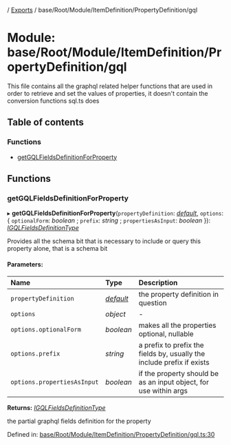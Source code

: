 [](../README.md) / [Exports](../modules.md) / base/Root/Module/ItemDefinition/PropertyDefinition/gql

# Module: base/Root/Module/ItemDefinition/PropertyDefinition/gql

This file contains all the graphql related helper functions that are used in order to
retrieve and set the values of properties, it doesn't contain the conversion functions
sql.ts does

## Table of contents

### Functions

- [getGQLFieldsDefinitionForProperty](base_root_module_itemdefinition_propertydefinition_gql.md#getgqlfieldsdefinitionforproperty)

## Functions

### getGQLFieldsDefinitionForProperty

▸ **getGQLFieldsDefinitionForProperty**(`propertyDefinition`: [*default*](../classes/base_root_module_itemdefinition_propertydefinition.default.md), `options`: { `optionalForm`: *boolean* ; `prefix`: *string* ; `propertiesAsInput`: *boolean*  }): [*IGQLFieldsDefinitionType*](../interfaces/gql.igqlfieldsdefinitiontype.md)

Provides all the schema bit that is necessary to include or query
this property alone, that is a schema bit

#### Parameters:

Name | Type | Description |
:------ | :------ | :------ |
`propertyDefinition` | [*default*](../classes/base_root_module_itemdefinition_propertydefinition.default.md) | the property definition in question   |
`options` | *object* | - |
`options.optionalForm` | *boolean* | makes all the properties optional, nullable   |
`options.prefix` | *string* | a prefix to prefix the fields by, usually the include prefix if exists   |
`options.propertiesAsInput` | *boolean* | if the property should be as an input object, for use within args   |

**Returns:** [*IGQLFieldsDefinitionType*](../interfaces/gql.igqlfieldsdefinitiontype.md)

the partial graphql fields definition for the property

Defined in: [base/Root/Module/ItemDefinition/PropertyDefinition/gql.ts:30](https://github.com/onzag/itemize/blob/0569bdf2/base/Root/Module/ItemDefinition/PropertyDefinition/gql.ts#L30)
